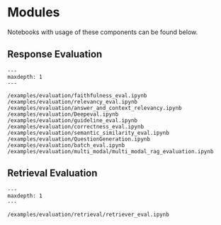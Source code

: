 # Modules

Notebooks with usage of these components can be found below.

## Response Evaluation

```{toctree}
---
maxdepth: 1
---

/examples/evaluation/faithfulness_eval.ipynb
/examples/evaluation/relevancy_eval.ipynb
/examples/evaluation/answer_and_context_relevancy.ipynb
/examples/evaluation/Deepeval.ipynb
/examples/evaluation/guideline_eval.ipynb
/examples/evaluation/correctness_eval.ipynb
/examples/evaluation/semantic_similarity_eval.ipynb
/examples/evaluation/QuestionGeneration.ipynb
/examples/evaluation/batch_eval.ipynb
/examples/evaluation/multi_modal/multi_modal_rag_evaluation.ipynb
```

## Retrieval Evaluation

```{toctree}
---
maxdepth: 1
---

/examples/evaluation/retrieval/retriever_eval.ipynb
```
